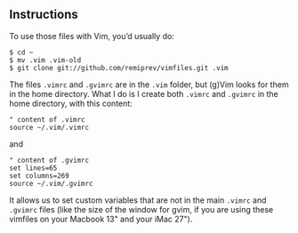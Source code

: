 ## Instructions

To use those files with Vim, you’d usually do:

	$ cd ~
	$ mv .vim .vim-old
	$ git clone git://github.com/remiprev/vimfiles.git .vim

The files `.vimrc` and `.gvimrc` are in the `.vim` folder, but (g)Vim looks for them in the home directory. What I do is I create both `.vimrc` and `.gvimrc` in the home directory, with this content:

	" content of .vimrc
	source ~/.vim/.vimrc

and

	" content of .gvimrc
	set lines=65
	set columns=269
	source ~/.vim/.gvimrc

It allows us to set custom variables that are not in the main `.vimrc` and `.gvimrc` files (like the size of the window for gvim, if you are using these vimfiles on your Macbook 13" and your iMac 27").
